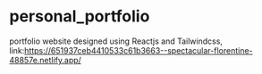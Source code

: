 # personal_portfolio
portfolio website designed using Reactjs and Tailwindcss, link:https://651937ceb4410533c61b3663--spectacular-florentine-48857e.netlify.app/
